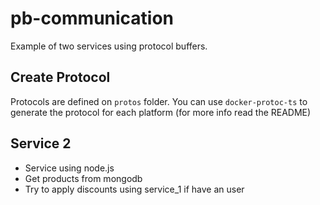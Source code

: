 # pb-communication

Example of two services using protocol buffers.

## Create Protocol

Protocols are defined on `protos` folder. You can use `docker-protoc-ts` to generate the protocol for each platform (for more info read the README)

## Service 2

- Service using node.js
- Get products from mongodb
- Try to apply discounts using service_1 if have an user
